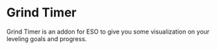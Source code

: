 # Grind Timer
Grind Timer is an addon for ESO to give you some visualization on your leveling goals and progress.
